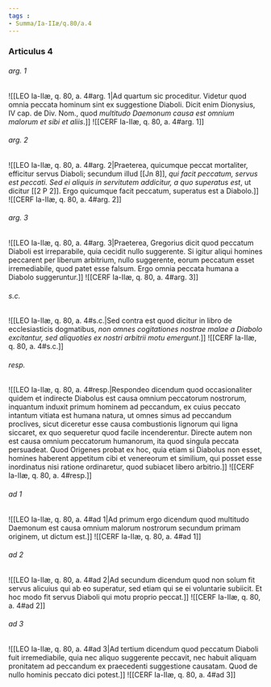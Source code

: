 ```yaml
---
tags : 
- Summa/Ia-IIæ/q.80/a.4
---
```


### Articulus 4

###### arg. 1
![[LEO Ia-IIæ, q. 80, a. 4#arg. 1|Ad quartum sic proceditur. Videtur quod omnia peccata hominum sint ex suggestione Diaboli. Dicit enim Dionysius, IV cap. de Div. Nom., quod *multitudo Daemonum causa est omnium malorum et sibi et aliis*.]]
![[CERF Ia-IIæ, q. 80, a. 4#arg. 1]]

###### arg. 2
![[LEO Ia-IIæ, q. 80, a. 4#arg. 2|Praeterea, quicumque peccat mortaliter, efficitur servus Diaboli; secundum illud [[Jn 8]], *qui facit peccatum, servus est peccati. Sed ei aliquis in servitutem addicitur, a quo superatus est*, ut dicitur [[2 P 2]]. Ergo quicumque facit peccatum, superatus est a Diabolo.]]
![[CERF Ia-IIæ, q. 80, a. 4#arg. 2]]

###### arg. 3
![[LEO Ia-IIæ, q. 80, a. 4#arg. 3|Praeterea, Gregorius dicit quod peccatum Diaboli est irreparabile, quia cecidit nullo suggerente. Si igitur aliqui homines peccarent per liberum arbitrium, nullo suggerente, eorum peccatum esset irremediabile, quod patet esse falsum. Ergo omnia peccata humana a Diabolo suggeruntur.]]
![[CERF Ia-IIæ, q. 80, a. 4#arg. 3]]

###### s.c.
![[LEO Ia-IIæ, q. 80, a. 4#s.c.|Sed contra est quod dicitur in libro de ecclesiasticis dogmatibus, *non omnes cogitationes nostrae malae a Diabolo excitantur, sed aliquoties ex nostri arbitrii motu emergunt*.]]
![[CERF Ia-IIæ, q. 80, a. 4#s.c.]]

###### resp.
![[LEO Ia-IIæ, q. 80, a. 4#resp.|Respondeo dicendum quod occasionaliter quidem et indirecte Diabolus est causa omnium peccatorum nostrorum, inquantum induxit primum hominem ad peccandum, ex cuius peccato intantum vitiata est humana natura, ut omnes simus ad peccandum proclives, sicut diceretur esse causa combustionis lignorum qui ligna siccaret, ex quo sequeretur quod facile incenderentur. Directe autem non est causa omnium peccatorum humanorum, ita quod singula peccata persuadeat. Quod Origenes probat ex hoc, quia etiam si Diabolus non esset, homines haberent appetitum cibi et venereorum et similium, qui posset esse inordinatus nisi ratione ordinaretur, quod subiacet libero arbitrio.]]
![[CERF Ia-IIæ, q. 80, a. 4#resp.]]

###### ad 1
![[LEO Ia-IIæ, q. 80, a. 4#ad 1|Ad primum ergo dicendum quod multitudo Daemonum est causa omnium malorum nostrorum secundum primam originem, ut dictum est.]]
![[CERF Ia-IIæ, q. 80, a. 4#ad 1]]

###### ad 2
![[LEO Ia-IIæ, q. 80, a. 4#ad 2|Ad secundum dicendum quod non solum fit servus alicuius qui ab eo superatur, sed etiam qui se ei voluntarie subiicit. Et hoc modo fit servus Diaboli qui motu proprio peccat.]]
![[CERF Ia-IIæ, q. 80, a. 4#ad 2]]

###### ad 3
![[LEO Ia-IIæ, q. 80, a. 4#ad 3|Ad tertium dicendum quod peccatum Diaboli fuit irremediabile, quia nec aliquo suggerente peccavit, nec habuit aliquam pronitatem ad peccandum ex praecedenti suggestione causatam. Quod de nullo hominis peccato dici potest.]]
![[CERF Ia-IIæ, q. 80, a. 4#ad 3]]

